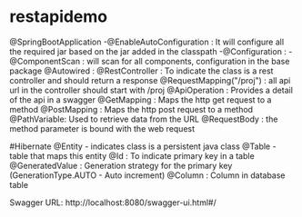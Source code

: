 # restapidemo
@SpringBootApplication
   -@EnableAutoConfiguration : It will configure all the required jar based on the jar added in the classpath
   -@Configuration :
   -@ComponentScan : will scan for all components, configuration in the base package
@Autowired :
@RestController : To indicate the class is a rest controller and should return a response
@RequestMapping("/proj") : all api url in the controller should start with /proj
@ApiOperation : Provides a detail of the api in a swagger
@GetMapping : Maps the http get request to a method
@PostMapping : Maps the http post request to a method
@PathVariable: Used to retrieve data from the URL
@RequestBody : the method parameter is bound with the web request


#Hibernate
@Entity - indicates class is a persistent java class
@Table - table that maps this entity
@Id : To indicate primary key in a table
@GeneratedValue : Generation strategy for the primary key (GenerationType.AUTO - Auto increment)
@Column : Column in database table 
   
   

Swagger URL: http://localhost:8080/swagger-ui.html#/
